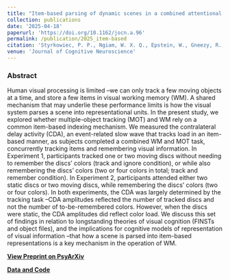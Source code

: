```yaml
---
title: "Item-based parsing of dynamic scenes in a combined attentional tracking and working memory task"
collection: publications
date: '2025-04-18'
paperurl: 'https://doi.org/10.1162/jocn.a.96'
permalink: /publication/2025_item-based
citation: 'Styrkowiec, P. P., Ngiam, W. X. Q., Epstein, W., Gneezy, R., Jones, H. M., Awh, E., & Vogel, E. K. (2025). Item-based parsing of dynamic scenes in a combined attentional tracking and working memory task. Journal of Cognitive Neuroscience, 1-17.'
venue: 'Journal of Cognitive Neuroscience'
---
```

### Abstract
Human visual processing is limited –we can only track a few moving objects at a time, and store a few items in visual working memory (WM). A shared mechanism that may underlie these performance limits is how the visual system parses a scene into representational units. In the present study, we explored whether multiple-object tracking (MOT) and WM rely on a common item-based indexing mechanism. We measured the contralateral delay activity (CDA), an event-related slow wave that tracks load in an item-based manner, as subjects completed a combined WM and MOT task, concurrently tracking items and remembering visual information. In Experiment 1, participants tracked one or two moving discs without needing to remember the discs’ colors (track and ignore condition), or while also remembering the discs’ colors (two or four colors in total; track and remember condition). In Experiment 2, participants attended either two static discs or two moving discs, while remembering the discs’ colors (two or four colors). In both experiments, the CDA was largely determined by the tracking task –CDA amplitudes reflected the number of tracked discs and not the number of to-be-remembered colors. However, when the discs were static, the CDA amplitudes did reflect color load. We discuss this set of findings in relation to longstanding theories of visual cognition (FINSTs and object files), and the implications for cognitive models of representation of visual information –that how a scene is parsed into item-based representations is a key mechanism in the operation of WM.

**[View Preprint on PsyArXiv](https://osf.io/preprints/psyarxiv/8mxy3_v2)**

**[Data and Code](https://osf.io/c5zbq/)**